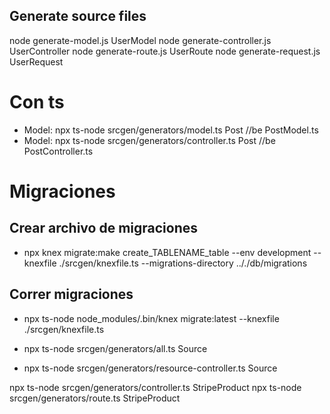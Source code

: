 ## Generate source files

node generate-model.js UserModel
node generate-controller.js UserController
node generate-route.js UserRoute
node generate-request.js UserRequest

# Con ts

- Model: npx ts-node srcgen/generators/model.ts Post //be PostModel.ts
- Model: npx ts-node srcgen/generators/controller.ts Post //be PostController.ts

# Migraciones 
## Crear archivo de migraciones
- npx knex migrate:make create_TABLENAME_table --env development --knexfile ./srcgen/knexfile.ts --migrations-directory .././db/migrations
## Correr migraciones
- npx ts-node node_modules/.bin/knex migrate:latest --knexfile ./srcgen/knexfile.ts

- npx ts-node srcgen/generators/all.ts Source
- npx ts-node srcgen/generators/resource-controller.ts Source

npx ts-node srcgen/generators/controller.ts StripeProduct
npx ts-node srcgen/generators/route.ts StripeProduct